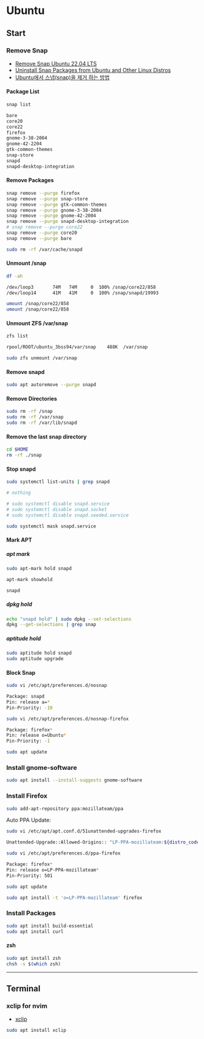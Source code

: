 # Ubuntu

## Start

### Remove Snap

- [Remove Snap Ubuntu 22.04 LTS](https://haydenjames.io/remove-snap-ubuntu-22-04-lts/)
- [Uninstall Snap Packages from Ubuntu and Other Linux Distros](https://itsfoss.com/remove-snap/)
- [Ubuntu에서 스냅(snap)을 제거 하는 방법](https://dragontory.tistory.com/445)

#### Package List

```bash
snap list

bare
core20
core22
firefox
gnome-3-38-2004
gnome-42-2204
gtk-common-themes
snap-store
snapd
snapd-desktop-integration
```

#### Remove Packages

```bash
snap remove --purge firefox
snap remove --purge snap-store
snap remove --purge gtk-common-themes
snap remove --purge gnome-3-38-2004
snap remove --purge gnome-42-2004
snap remove --purge snapd-desktop-integration
# snap remove --purge core22
snap remove --purge core20
snap remove --purge bare
```

```bash
sudo rm -rf /var/cache/snapd
```

#### Unmount /snap

```bash
df -ah

/dev/loop3       74M   74M     0  100% /snap/core22/858
/dev/loop14      41M   41M     0  100% /snap/snapd/19993
```

```bash
umount /snap/core22/858
umount /snap/core22/858
```

#### Unmount ZFS /var/snap

```bash
zfs list

rpool/ROOT/ubuntu_3bss94/var/snap    488K  /var/snap
```

```bash
sudo zfs unmount /var/snap
```

#### Remove snapd

```bash
sudo apt autoremove --purge snapd
```

#### Remove Directories

```bash
sudo rm -rf /snap
sudo rm -rf /var/snap
sudo rm -rf /var/lib/snapd
```

#### Remove the last snap directory

```bash
cd $HOME
rm -rf ./snap
```

#### Stop snapd

```bash
sudo systemctl list-units | grep snapd

# nothing
```

```bash
# sudo systemctl disable snapd.service
# sudo systemctl disable snapd.socket
# sudo systemctl disable snapd.seeded.service

sudo systemctl mask snapd.service
```

#### Mark APT

##### apt mark

```bash
sudo apt-mark hold snapd
```

```bash
apt-mark showhold

snapd
```

##### dpkg hold

```bash
echo "snapd hold" | sudo dpkg --set-selections
dpkg --get-selections | grep snap
```

##### aptitude hold

```bash
sudo aptitude hold snapd
sudo aptitude upgrade
```

#### Block Snap

```bash
sudo vi /etc/apt/preferences.d/nosnap

Package: snapd
Pin: release a=*
Pin-Priority: -10
```

```bash
sudo vi /etc/apt/preferences.d/nosnap-firefox

Package: firefox*
Pin: release o=Ubuntu*
Pin-Priority: -1
```

```bash
sudo apt update
```

### Install gnome-software

```bash
sudo apt install --install-suggests gnome-software
```

### Install Firefox

```bash
sudo add-apt-repository ppa:mozillateam/ppa
```

Auto PPA Update:

```bash
sudo vi /etc/apt/apt.conf.d/51unattended-upgrades-firefox

Unattended-Upgrade::Allowed-Origins:: "LP-PPA-mozillateam:${distro_codename}";
```

```bash
sudo vi /etc/apt/preferences.d/ppa-firefox

Package: firefox*
Pin: release o=LP-PPA-mozillateam*
Pin-Priority: 501
```

```bash
sudo apt update
```

```bash
sudo apt install -t 'o=LP-PPA-mozillateam' firefox
```

### Install Packages

```bash
sudo apt install build-essential
sudo apt install curl
```

#### zsh

```bash
sudo apt install zsh
chsh -s $(which zsh)
```

---

## Terminal

### xclip for nvim

- [xclip](https://github.com/astrand/xclip)

```bash
sudo apt install xclip
```


